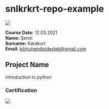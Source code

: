 # snlkrkrt-repo-example
![](img/newlogo.png)

**Course Date:** 12.03.2021  
**Name:** Şenol  
**Surname:** Karakurt  
**Email:** bilmuhendisidestek@gmail.com  

## Project Name
introduction to python

### Certification
![](img/TopLearnerCertificate.png)
